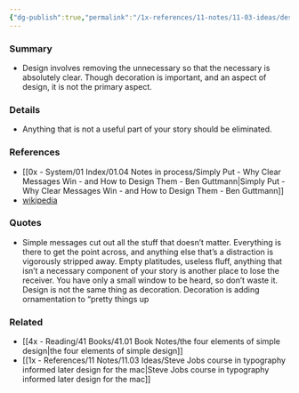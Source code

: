 ```yaml
---
{"dg-publish":true,"permalink":"/1x-references/11-notes/11-03-ideas/design-is-not-decoration/","title":"Design is not decoration","created":"2024-04-20T10:28:53.109+03:00","updated":"2024-04-20T10:36:45.133+03:00"}
---
```



### Summary
- Design involves removing the unnecessary so that the necessary is absolutely clear. Though decoration is important, and an aspect of design, it is not the primary aspect.

### Details
- Anything that is not a useful part of your story should be eliminated.

### References
- [[0x - System/01 Index/01.04 Notes in process/Simply Put - Why Clear Messages Win - and How to Design Them - Ben Guttmann\|Simply Put - Why Clear Messages Win - and How to Design Them - Ben Guttmann]]
- [wikipedia](https://en.wikipedia.org/wiki/Design)

### Quotes
- Simple messages cut out all the stuff that doesn’t matter. Everything is there to get the point across, and anything else that’s a distraction is vigorously stripped away. Empty platitudes, useless fluff, anything that isn’t a necessary component of your story is another place to lose the receiver. You have only a small window to be heard, so don’t waste it. Design is not the same thing as decoration. Decoration is adding ornamentation to “pretty things up

### Related
- [[4x - Reading/41 Books/41.01 Book Notes/the four elements of simple design\|the four elements of simple design]]
- [[1x - References/11 Notes/11.03 Ideas/Steve Jobs course in typography informed later design for the mac\|Steve Jobs course in typography informed later design for the mac]]
